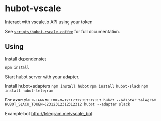 # hubot-vscale

Interact with vscale.io API using your token

See [`scripts/hubot-vscale.coffee`](scripts/hubot-vscale.coffee) for full documentation.

## Using

Install dependensies 

`npm install`


Start hubot server with your adapter.

Install hubot+adapters
`npm install hubot`
`npm install hubot-slack`
`npm install hubot-telegram`


For example 
`TELEGRAM_TOKEN=12312312312312312 hubot --adapter telegram`
`HUBOT_SLACK_TOKEN=12312312312312312 hubot --adapter slack`


Example bot http://telegram.me/vscale_bot
